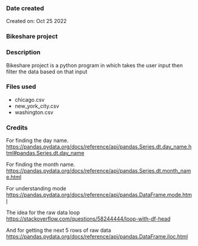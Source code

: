 ### Date created
Created on: Oct 25 2022
### Bikeshare project

### Description
Bikeshare project is a python program in which takes the user input then filter the data based on that input

### Files used
- chicago.csv
- new_york_city.csv
- washington.csv

### Credits

For finding the day name.
https://pandas.pydata.org/docs/reference/api/pandas.Series.dt.day_name.html#pandas.Series.dt.day_name

For finding the month name.
https://pandas.pydata.org/docs/reference/api/pandas.Series.dt.month_name.html

For understanding mode
https://pandas.pydata.org/docs/reference/api/pandas.DataFrame.mode.html

The idea for the raw data loop
https://stackoverflow.com/questions/58244444/loop-with-df-head

And for getting the next 5 rows of raw data
https://pandas.pydata.org/docs/reference/api/pandas.DataFrame.iloc.html
